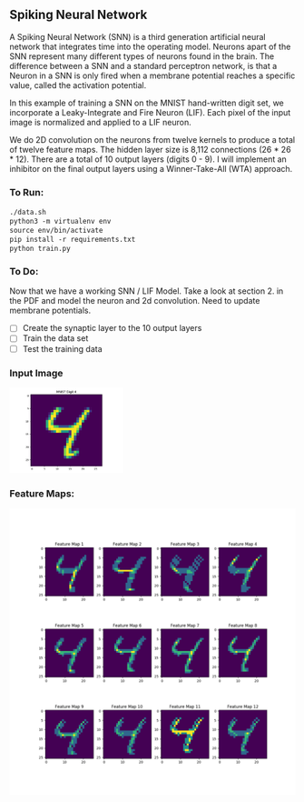 ## Spiking Neural Network

A Spiking Neural Network (SNN) is a third generation artificial neural network that integrates time into the operating model. Neurons apart of the SNN represent many different types of neurons found in the brain. The difference between a SNN and a standard perceptron network, is that a Neuron in a SNN is only fired when a membrane potential reaches a specific value, called the activation potential.

In this example of training a SNN on the MNIST hand-written digit set, we incorporate a Leaky-Integrate and Fire Neuron (LIF). Each pixel of the input image is normalized and applied to a LIF neuron.

We do 2D convolution on the neurons from twelve kernels to produce a total of twelve feature maps. The hidden layer size is 8,112 connections (26 * 26 * 12). There are a total of 10 output layers (digits 0 - 9). I will implement an inhibitor on the final output layers using a Winner-Take-All (WTA) approach.

### To Run:
```
./data.sh
python3 -m virtualenv env
source env/bin/activate
pip install -r requirements.txt
python train.py
```

### To Do:

Now that we have a working SNN / LIF Model. Take a look at section 2. in the PDF and model the neuron and 2d convolution. Need to update membrane potentials.

- [ ] Create the synaptic layer to the 10 output layers
- [ ] Train the data set
- [ ] Test the training data

### Input Image

<img src="https://github.com/jk-/snn-mnist/blob/master/plots/input_image.png" width="200">

### Feature Maps:

<img src="https://github.com/jk-/snn-mnist/blob/master/plots/feature_map.png">
